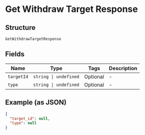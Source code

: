 
# Get Withdraw Target Response

## Structure

`GetWithdrawTargetResponse`

## Fields

| Name | Type | Tags | Description |
|  --- | --- | --- | --- |
| `targetId` | `string \| undefined` | Optional | - |
| `type` | `string \| undefined` | Optional | - |

## Example (as JSON)

```json
{
  "target_id": null,
  "type": null
}
```

